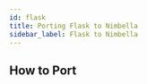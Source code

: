 ```yaml
---
id: flask
title: Porting Flask to Nimbella
sidebar_label: Flask to Nimbella
---
```


## How to Port

